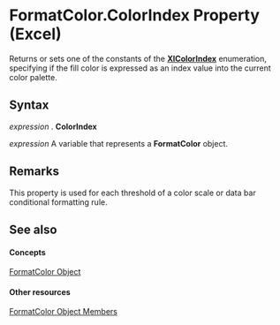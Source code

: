
# FormatColor.ColorIndex Property (Excel)

Returns or sets one of the constants of the  **[XlColorIndex](b925578b-d654-61fa-03fa-67631ea8c5d1.md)** enumeration, specifying if the fill color is expressed as an index value into the current color palette.


## Syntax

 _expression_ . **ColorIndex**

 _expression_ A variable that represents a **FormatColor** object.


## Remarks

This property is used for each threshold of a color scale or data bar conditional formatting rule.


## See also


#### Concepts


[FormatColor Object](b7818b27-8790-ef52-c24e-8edbdcf979f2.md)
#### Other resources


[FormatColor Object Members](4e3d955c-f9da-e83a-70dc-8ce7efa81cfb.md)
